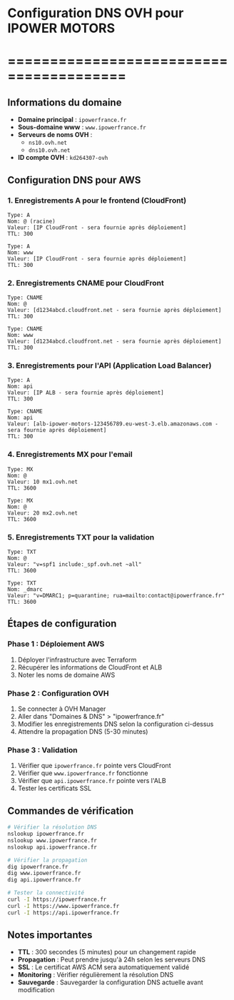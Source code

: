 # Configuration DNS OVH pour IPOWER MOTORS
# ========================================

## Informations du domaine
- **Domaine principal** : `ipowerfrance.fr`
- **Sous-domaine www** : `www.ipowerfrance.fr`
- **Serveurs de noms OVH** : 
  - `ns10.ovh.net`
  - `dns10.ovh.net`
- **ID compte OVH** : `kd264307-ovh`

## Configuration DNS pour AWS

### 1. Enregistrements A pour le frontend (CloudFront)
```
Type: A
Nom: @ (racine)
Valeur: [IP CloudFront - sera fournie après déploiement]
TTL: 300

Type: A
Nom: www
Valeur: [IP CloudFront - sera fournie après déploiement]
TTL: 300
```

### 2. Enregistrements CNAME pour CloudFront
```
Type: CNAME
Nom: @
Valeur: [d1234abcd.cloudfront.net - sera fournie après déploiement]
TTL: 300

Type: CNAME
Nom: www
Valeur: [d1234abcd.cloudfront.net - sera fournie après déploiement]
TTL: 300
```

### 3. Enregistrements pour l'API (Application Load Balancer)
```
Type: A
Nom: api
Valeur: [IP ALB - sera fournie après déploiement]
TTL: 300

Type: CNAME
Nom: api
Valeur: [alb-ipower-motors-123456789.eu-west-3.elb.amazonaws.com - sera fournie après déploiement]
TTL: 300
```

### 4. Enregistrements MX pour l'email
```
Type: MX
Nom: @
Valeur: 10 mx1.ovh.net
TTL: 3600

Type: MX
Nom: @
Valeur: 20 mx2.ovh.net
TTL: 3600
```

### 5. Enregistrements TXT pour la validation
```
Type: TXT
Nom: @
Valeur: "v=spf1 include:_spf.ovh.net ~all"
TTL: 3600

Type: TXT
Nom: _dmarc
Valeur: "v=DMARC1; p=quarantine; rua=mailto:contact@ipowerfrance.fr"
TTL: 3600
```

## Étapes de configuration

### Phase 1 : Déploiement AWS
1. Déployer l'infrastructure avec Terraform
2. Récupérer les informations de CloudFront et ALB
3. Noter les noms de domaine AWS

### Phase 2 : Configuration OVH
1. Se connecter à OVH Manager
2. Aller dans "Domaines & DNS" > "ipowerfrance.fr"
3. Modifier les enregistrements DNS selon la configuration ci-dessus
4. Attendre la propagation DNS (5-30 minutes)

### Phase 3 : Validation
1. Vérifier que `ipowerfrance.fr` pointe vers CloudFront
2. Vérifier que `www.ipowerfrance.fr` fonctionne
3. Vérifier que `api.ipowerfrance.fr` pointe vers l'ALB
4. Tester les certificats SSL

## Commandes de vérification

```bash
# Vérifier la résolution DNS
nslookup ipowerfrance.fr
nslookup www.ipowerfrance.fr
nslookup api.ipowerfrance.fr

# Vérifier la propagation
dig ipowerfrance.fr
dig www.ipowerfrance.fr
dig api.ipowerfrance.fr

# Tester la connectivité
curl -I https://ipowerfrance.fr
curl -I https://www.ipowerfrance.fr
curl -I https://api.ipowerfrance.fr
```

## Notes importantes

- **TTL** : 300 secondes (5 minutes) pour un changement rapide
- **Propagation** : Peut prendre jusqu'à 24h selon les serveurs DNS
- **SSL** : Le certificat AWS ACM sera automatiquement validé
- **Monitoring** : Vérifier régulièrement la résolution DNS
- **Sauvegarde** : Sauvegarder la configuration DNS actuelle avant modification
